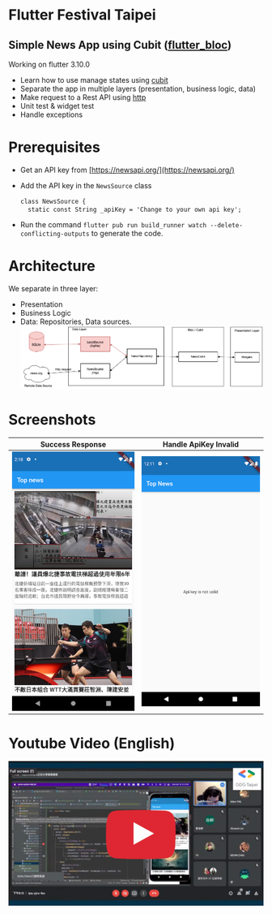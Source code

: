 # Flutter Festival Taipei

## Simple News App using Cubit ([flutter_bloc](https://pub.dev/packages/flutter_bloc))

Working on flutter 3.10.0

- Learn how to use manage states using [cubit](https://pub.dev/packages/flutter_bloc)
- Separate the app in multiple layers (presentation, business logic, data)
- Make request to a Rest API using [http](https://pub.dev/packages/http)
- Unit test & widget test
- Handle exceptions

# Prerequisites

- Get an API key from [https://newsapi.org/](https://newsapi.org/)
- Add the API key in the `NewsSource` class

  ````
  class NewsSource {
    static const String _apiKey = 'Change to your own api key';
  ````

- Run the command `flutter pub run build_runner watch --delete-conflicting-outputs` to generate the
  code.

# Architecture

We separate in three layer:

- Presentation
- Business Logic
- Data: Repositories, Data sources.
  ![Architecture](screenshots/architecture.png)

# Screenshots

| Success Response                   | Handle ApiKey Invalid              |
|------------------------------------|------------------------------------|
| ![Image 1](screenshots/image1.png) | ![Image 2](screenshots/image2.png) |

# Youtube Video (English)

[![Youtube](screenshots/youtube.png)](https://youtu.be/6l5fJ3JGL6A)